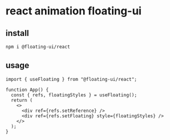 # react animation floating-ui

## install

```sh
npm i @floating-ui/react
```

## usage

```tsx
import { useFloating } from "@floating-ui/react";

function App() {
  const { refs, floatingStyles } = useFloating();
  return (
    <>
      <div ref={refs.setReference} />
      <div ref={refs.setFloating} style={floatingStyles} />
    </>
  );
}
```
